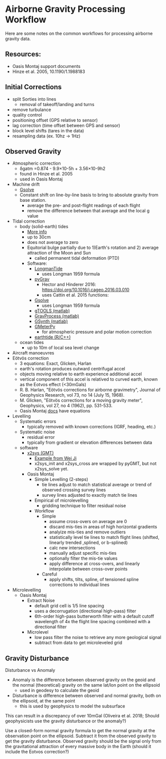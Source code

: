 # Airborne Gravity Processing Workflow

Here are some notes on the common workflows for processing airborne gravity data.

## Resources:
* Oasis Montaj support documents
* Hinze et al. 2005, 10.1190/1.1988183

## Initial Corrections

* split Sorties into lines
    * removal of takeoff/landing and turns
* remove turbulance
* quality control
* positioning offset (GPS relative to sensor)
* lag correction (time offset between GPS and sensor)
* block level shifts (tares in the data)
* resampling data (ex. 10hz -> 1Hz)

## Observed Gravity

* Atmospheric correction
    * δgatm =0.874 - 9.9×10-5h + 3.56×10-9h2
    * found in Hinze et al. 2005
    * used in Oasis Montaj
* Machine drift
    * [Gsolve](https://www.sciencedirect.com/science/article/pii/S2352711018300566)
    * Constant shift on line-by-line basis to bring to absolute gravity from base station.
        * average the pre- and post-flight readings of each flight
        * remove the difference between that average and the local g value
* Tidal correction
    * body (solid-earth) tides
        * [More info](https://geodesyworld.github.io/SOFTS/solid.htm)
        * up to 30cm
        * does not average to zero
        * Equitorial bulge partially due to 1)Earth's rotation and 2) average attraction of the Moon and Sun
            * called permanent tidal deformation (PTD)
        * Software:
            * [LongmanTide](https://github.com/bradyzp/LongmanTide/)
                * uses Longman 1959 formula
            * [pyGrav](https://github.com/basileh/pyGrav/tree/master/main_code)
                * Hector and Hinderer 2016: https://doi.org/10.1016/j.cageo.2016.03.010
                * uses Cattin et al. 2015 functions:
            * [Gsolve](https://www.sciencedirect.com/science/article/pii/S2352711018300566)
                * uses Longman 1959 formula
            * [gTOOLS (matlab)](https://www.sciencedirect.com/science/article/pii/S0098300421003095)
            * [GravProcess (matlab)](https://www.sciencedirect.com/science/article/pii/S0098300415000886?via%3Dihub)
            * [GSynth (matlab)](https://github.com/Thomas-Loudis/gsynth)
            * [GMeterPy](https://github.com/opengrav/gmeterpy/blob/master/gmeterpy/corrections/atmosphere.py)
                * for atmospheric pressure and polar motion correction
            * [earthtide (R/C++)](https://github.com/jkennel/earthtide)
    * ocean tides
        * up to 10m of local sea level change
* Aircraft manoeuvres
* Eötvös correction
    * 3 equations: Exact, Glicken, Harlan
    * earth's rotation produces outward centrifugal accel
    * objects moving relative to earth experience additional accel
    * vertical component of this accel is relatived to curved earth, known as the Eotvos effect (<30mGals)
    * R. B. Harlan, "Eötvös corrections for airborne gravimetry", Journal of Geophysics Research, vol 73, no 14 (July 15, 1968).
    * M. Glicken, "Eötvös corrections for a moving gravity meter", Geophysics, vol 27, no 4 (1962), pp. 531-533.
    * Oasis Montaj [docs](https://my.seequent.com/support/search/help/oasismontaj--content_gxhelp_g_geosoft_gx_gravity_eotvoscorrection.htm?page=3&types=&product=&keyword=airborne%20&kbtypes=&language=en_US&name=E%C3%B6tv%C3%B6s%20Correction) have equations
* Levelling
    * Systematic errors
        * typically removed with known corrections (IGRF, heading, etc.)
    * Systematic noise
        * residual error
        * typically from gradient or elevation differences between data
    * software
        * [x2sys (GMT)](https://www.sciencedirect.com/science/article/pii/S0098300409002945?via%3Dihub)
            * [Example from Wei Ji](https://github.com/weiji14/deepicedrain/blob/v0.3.0/atlxi_lake.ipynb)
            * x2sys_init and x2sys_cross are wrapped by pyGMT, but not x2sys_solve yet.
        * Oasis Montaj
            *  Simple Levelling (2-steps)
                * tie lines adjust to match statistical average or trend of observed crossing survey lines
                * survey lines adjusted to exactly match tie lines
            * Empirical of microlevelling
                * gridding technique to filter residual noise
            * Workflow
                * Simple
                    * assume cross-overs on average are 0
                    * discard mis-ties in areas of high horizontal gradients
                    * analyize mis-ties and remove outliers
                    * statistically level tie lines to match flight lines (shifted, linearly trended ,splined, or b-splined)
                    * calc new intersections
                    * manually adjust specific mis-ties
                    * optionally filter the mis-tie values
                    * apply difference at cross-overs, and linearly interpolate between cross-over points
                * Careful
                    * apply shifts, tilts, spline, of tensioned spline corrections to individual lines
* Microlevelling
    * Oasis Montaj
        * Extract Noise
            * default grid cell is 1/5 line spacing
            * uses a decorrugation (directional high-pass) filter
            * 6th-order high-pass butterworth filter with a default cutoff wavelength of 4x the flight line spacing combined with a directional filter
        * Microlevel
            * low pass filter the noise to retrieve any more geological signal
            * subtract from data to get microleveled grid

## Gravity Disturbance
Disturbance vs Anomaly

* Anomaly is the difference between observed gravity on the geoid and the normal (theoretical) gravity on the same lat/lon point on the ellipsoid
    * used in geodesy to calculate the geoid
* Disturbance is difference between observed and normal gravity, both on the ellipsoid, at the same point
    * this is used by geophysics to model the subsurface

This can result in a discrepancy of over 10mGal (Oliveira et al. 2018; Should geophysicists use the gravity disturbance or the anomaly?)

Use a closed-form normal gravity formula to get the normal gravity at the observation point on the ellipsoid. Subtract it from the observed gravity to get the gravity disturbance. Observed gravity should be the signal only from the gravitational attraction of every massive body in the Earth (should it include the Eotvos correction?)
